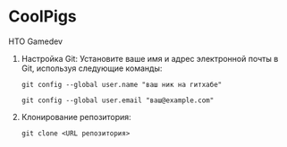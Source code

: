 # CoolPigs
НТО Gamedev

1. Настройка Git:
   Установите ваше имя и адрес электронной почты в Git, используя следующие команды:
   
   ```git config --global user.name "ваш ник на гитхабе"```
   
   ```git config --global user.email "ваш@example.com"```

2. Клонирование репозитория:

   ```git clone <URL репозитория>```

